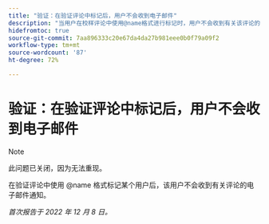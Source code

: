 ```yaml
---
title: "验证：在验证评论中标记后，用户不会收到电子邮件"
description: "当用户在校样评论中使用@name格式进行标记时，用户不会收到有关该评论的电子邮件通知。"
hidefromtoc: true
source-git-commit: 7aa896333c20e67da4da27b981eee0b0f79a09f2
workflow-type: tm+mt
source-wordcount: '87'
ht-degree: 72%

---
```



# 验证：在验证评论中标记后，用户不会收到电子邮件

>[!NOTE]
>
>此问题已关闭，因为无法重现。

在验证评论中使用 @name 格式标记某个用户后，该用户不会收到有关评论的电子邮件通知。

_首次报告于 2022 年 12 月 8 日。_

